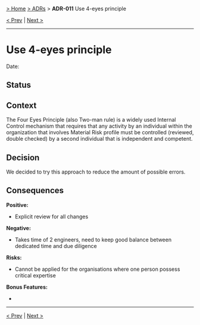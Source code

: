 [> Home](../README.md) [> ADRs](README.md) > **ADR-011** Use 4-eyes principle

[< Prev](ADR-010-authorization-OAuth.md)  |  [Next >](ADR-012-12-factor-application-principles.md)

---

# Use 4-eyes principle

Date: 

## Status



## Context

The Four Eyes Principle (also Two-man rule) is a widely used Internal Control mechanism that requires that any activity by an individual within the organization that involves Material Risk profile must be controlled (reviewed, double checked) by a second individual that is independent and competent.


## Decision

We decided to try this approach to reduce the amount of possible errors.



## Consequences

**Positive:**

- Explicit review for all changes

**Negative:**

- Takes time of 2 engineers, need to keep good balance between dedicated time and due diligence

**Risks:**

- Cannot be applied for the organisations where one person possess critical expertise

**Bonus Features:**

- 

---

[< Prev](ADR-010-authorization-OAuth.md)  |  [Next >](ADR-012-12-factor-application-principles.md)
